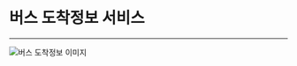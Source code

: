 # 버스 도착정보 서비스
- - -
![버스 도착정보 이미지](https://github.com/user-attachments/assets/8c656097-95fb-4518-aa5e-95afcadd0ff2)

